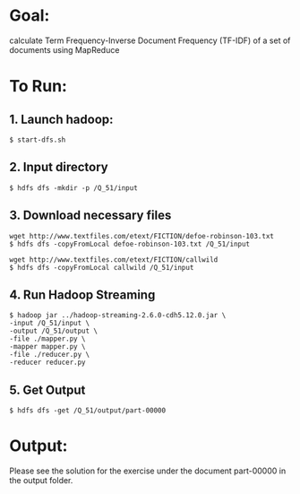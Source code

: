 # Goal:
calculate Term Frequency-Inverse Document Frequency (TF-IDF) of a set of documents using MapReduce

# To Run:
## 1. Launch hadoop:

    $ start-dfs.sh

## 2. Input directory

    $ hdfs dfs -mkdir -p /Q_51/input

## 3. Download necessary files

    wget http://www.textfiles.com/etext/FICTION/defoe-robinson-103.txt
    $ hdfs dfs -copyFromLocal defoe-robinson-103.txt /Q_51/input

    wget http://www.textfiles.com/etext/FICTION/callwild
    $ hdfs dfs -copyFromLocal callwild /Q_51/input

## 4. Run Hadoop Streaming

    $ hadoop jar ../hadoop-streaming-2.6.0-cdh5.12.0.jar \
    -input /Q_51/input \
    -output /Q_51/output \
    -file ./mapper.py \
    -mapper mapper.py \
    -file ./reducer.py \
    -reducer reducer.py

## 5. Get Output

    $ hdfs dfs -get /Q_51/output/part-00000

# Output:
Please see the solution for the exercise under the document part-00000 in the output folder.

